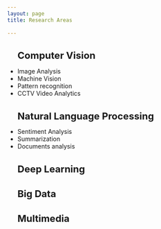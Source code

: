 ```yaml
---
layout: page
title: Research Areas
 
---
```

 
<style type="'text/css'">
     ul{
        font-family: "Times New Roman", Times, serif;
        text-align: justify!important;
        display:block;
     }

</style>

<ul><h1>Computer Vision</h1>
<li>Image Analysis</li>
<li>Machine Vision</li>
<li>Pattern recognition</li>
<li>CCTV Video Analytics</li>

</ul>

<ul><h1>Natural Language Processing</h1>
<li>Sentiment Analysis</li>
<li>Summarization</li>
<li>Documents analysis</li>
</ul>

 






<ul><h1>
Deep Learning
</h1></ul>





<ul><h1>
Big Data
</h1></ul>



<ul><h1>
Multimedia
</h1></ul>





<style type="text/css">
	 h1{
	 	font-size: 22px
	 }

</style>

<!-- Some Links

* [link](http://hyde.getpoole.com)
* [anotherlink](http://lanyon.getpoole.com)



## Title

 
Thanks for reading!
 -->
